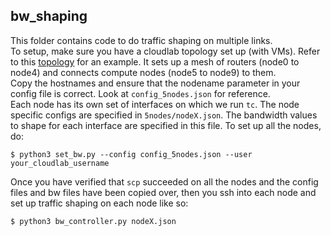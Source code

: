 ## bw_shaping  
This folder contains code to do traffic shaping on multiple links.  
To setup, make sure you have a cloudlab topology set up (with VMs). Refer to this [topology](https://www.cloudlab.us/status.php?uuid=9adf3477-736f-11ee-9f39-e4434b2381fc) for an example. It sets up a mesh of routers (node0 to node4) and connects compute nodes (node5 to node9) to them.  
Copy the hostnames and ensure that the nodename parameter in your config file is correct. Look at `config_5nodes.json` for reference.  
Each node has its own set of interfaces on which we run `tc`. The node specific configs are specified in `5nodes/nodeX.json`. The bandwidth values to shape for each interface are specified in this file. To set up all the nodes, do:  
```shell  
$ python3 set_bw.py --config config_5nodes.json --user your_cloudlab_username  
```
Once you have verified that `scp` succeeded on all the nodes and the config files and bw files have been copied over, then you ssh into each node and set up traffic shaping on each node like so:  
```shell  
$ python3 bw_controller.py nodeX.json  
```

